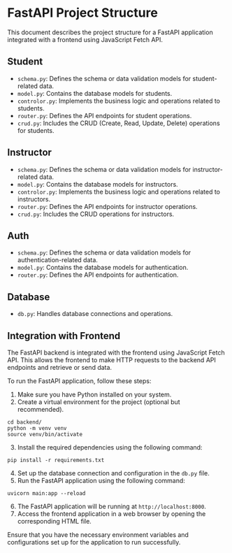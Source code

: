 # FastAPI Project Structure

This document describes the project structure for a FastAPI application integrated with a frontend using JavaScript Fetch API.

## Student

- `schema.py`: Defines the schema or data validation models for student-related data.
- `model.py`: Contains the database models for students.
- `controlor.py`: Implements the business logic and operations related to students.
- `router.py`: Defines the API endpoints for student operations.
- `crud.py`: Includes the CRUD (Create, Read, Update, Delete) operations for students.

## Instructor

- `schema.py`: Defines the schema or data validation models for instructor-related data.
- `model.py`: Contains the database models for instructors.
- `controlor.py`: Implements the business logic and operations related to instructors.
- `router.py`: Defines the API endpoints for instructor operations.
- `crud.py`: Includes the CRUD operations for instructors.

## Auth

- `schema.py`: Defines the schema or data validation models for authentication-related data.
- `model.py`: Contains the database models for authentication.
- `router.py`: Defines the API endpoints for authentication.

## Database

- `db.py`: Handles database connections and operations.

## Integration with Frontend

The FastAPI backend is integrated with the frontend using JavaScript Fetch API. This allows the frontend to make HTTP requests to the backend API endpoints and retrieve or send data.

To run the FastAPI application, follow these steps:

1. Make sure you have Python installed on your system.
2. Create a virtual environment for the project (optional but recommended).
```shell
cd backend/
python -m venv venv
source venv/bin/activate
```
3. Install the required dependencies using the following command:
```shell
pip install -r requirements.txt
```
4. Set up the database connection and configuration in the `db.py` file.
5. Run the FastAPI application using the following command:
```shell
uvicorn main:app --reload
```
6. The FastAPI application will be running at `http://localhost:8000`.
7. Access the frontend application in a web browser by opening the corresponding HTML file.

Ensure that you have the necessary environment variables and configurations set up for the application to run successfully.
